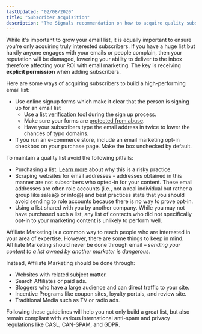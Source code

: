 ```yaml
---
lastUpdated: "02/08/2020"
title: "Subscriber Acquisition"
description: "The Signals recommendation on how to acquire quality subscribers."
---
```


While it's important to grow your email list, it is equally important to ensure you're only acquiring truly interested subscribers. If you have a huge list but hardly anyone engages with your emails or people complain, then your reputation will be damaged, lowering your ability to deliver to the inbox therefore affecting your ROI with email marketing. The key is receiving **explicit permission** when adding subscribers.

Here are some ways of acquiring subscribers to build a high-performing email list:
* Use online signup forms which make it clear that the person is signing up for an email list 
    * Use a [list verification tool](https://developers.sparkpost.com/api/recipient-validation/) during the sign up process.
    * Make sure your forms are [protected from abuse](https://www.sparkpost.com/blog/spam-bot-abuse/).
    * Have your subscribers type the email address in twice to lower the chances of typo domains.
* If you run an e-commerce store, include an email marketing opt-in checkbox on your purchase page. Make the box unchecked by default. 

To maintain a quality list avoid the following pitfalls: 
* Purchasing a list. [Learn more](https://www.sparkpost.com/blog/7-reasons-buying-subscriber-lists-is-risky-business/) about why this is a risky practice.
* Scraping websites for email addresses - addresses obtained in this manner are not subscribers who opted-in for your content.  These email addresses are often role accounts (i.e., not a real individual but rather a group like sales@ or info@) and best practices state that you should avoid sending to role accounts because there is no way to prove opt-in.
* Using a list shared with you by another company. While you may not have purchased such a list, any list of contacts who did not specifically opt-in to your marketing content is unlikely to perform well. 

Affiliate Marketing is a common way to reach people who are interested in your area of expertise.  However, there are some things to keep in mind. Affiliate Marketing should never be done through email – _sending your content to a list owned by another marketer is dangerous_.

Instead, Affiliate Marketing should be done through:
* Websites with related subject matter.
* Search Affiliates or paid ads.
* Bloggers who have a large audience and can direct traffic to your site.
* Incentive Programs like coupon sites, loyalty portals, and review site.
* Traditional Media such as TV or radio ads.

Following these guidelines will help you not only build a great list, but also remain compliant with various international anti-spam and privacy regulations like CASL, CAN-SPAM, and GDPR. 
